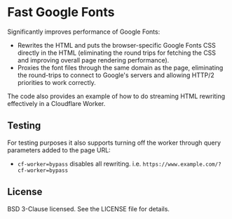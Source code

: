 # Fast Google Fonts

Significantly improves performance of Google Fonts:

- Rewrites the HTML and puts the browser-specific Google Fonts CSS directly in the HTML (eliminating the round trips for fetching the CSS and improving overall page rendering performance).
- Proxies the font files through the same domain as the page, eliminating the round-trips to connect to Google's servers and allowing HTTP/2 priorities to work correctly.

The code also provides an example of how to do streaming HTML rewriting effectively in a Cloudflare Worker.

## Testing

For testing purposes it also supports turning off the worker through query parameters added to the page URL:

- `cf-worker=bypass` disables all rewriting. i.e. `https://www.example.com/?cf-worker=bypass`

## License

BSD 3-Clause licensed. See the LICENSE file for details.
